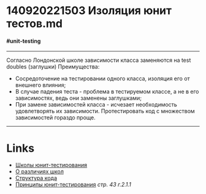 # 140920221503 Изоляция юнит тестов.md #
#### #unit-testing ####
***
Согласно Лондонской школе
зависимости класса заменяются на test doubles (заглушки) Преимущества:
* Сосредоточение на тестировании одного класса, изоляция его от внешнего влияния;
* В случае падения теста - проблема в тестируемом классе, а не в его зависимостях,
ведь они заменены заглушками;
* При замене зависимостей класса - исчезает необходимость удовлетворять их зависимости.
Протестировать код с множеством зависимостей гораздо проще.
***
# **Links** #
- [Школы юнит-тестирования](140920221451%20Атрибуты%20юнит%20теста.md)
- [О различиях школ](140920221525%20О%20различиях%20школ%20юнит%20тестирования.md)
- [Структура кода](090620222217%20Связь%20между%20юнит%20тестированием%20и%20структурой%20кода.md)
- [Принципы юнит-тестирования](Принципы%20юнит-тестирования.md) *стр. 43 г.2.1.1*
